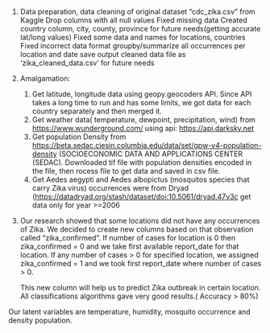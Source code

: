 
1.	Data preparation, data cleaning of original dataset “cdc_zika.csv” from Kaggle
    Drop columns with all null values
    Fixed missing data
    Created country column, city, county, province for future needs(getting accurate lat/long values)
    Fixed some data and names for locations, countries
    Fixed incorrect data format
    groupby/summarize all occurrences per location and date
    save output cleaned data file as ‘zika_cleaned_data.csv’ for future needs
2.	Amalgamation:
    1.	Get latitude, longitude data using geopy.geocoders  API.  Since API takes a long time to run and has some limits, we          got data for each country separately and then merged it.
    2.	Get weather data( temperature, dewpoint, precipitation, wind)  from https://www.wunderground.com/ using api:                  https://api.darksky.net
    3.	Get population Density from https://beta.sedac.ciesin.columbia.edu/data/set/gpw-v4-population-density                       (SOCIOECONOMIC DATA AND APPLICATIONS CENTER (SEDAC). Downloaded tif file with population densities encoded in the           file, then rocess file to get data and saved in csv file.
    4.	Get Aedes aegypti and Aedes albopictus (mosquitos species that carry Zika virus)
        occurrences were from Dryad (https://datadryad.org/stash/dataset/doi:10.5061/dryad.47v3c
        get data only for year >=2006

3.	Our research showed that some locations did not have any occurrences of Zika.
    We decided to create new columns based on that observation called “zika_confirmed”. 
    If number of cases for location is 0 then zika_confirmed = 0 and we take first available report_date for that location.
    If any number of cases > 0 for specified location, we assigned zika_confirmed = 1 and we took first report_date where       number of cases > 0. 

    This new column will help us to predict Zika outbreak in certain location.
    All classifications algorithms gave very good results.( Accuracy > 80%)

Our latent variables are temperature, humidity, mosquito occurrence and density population.
